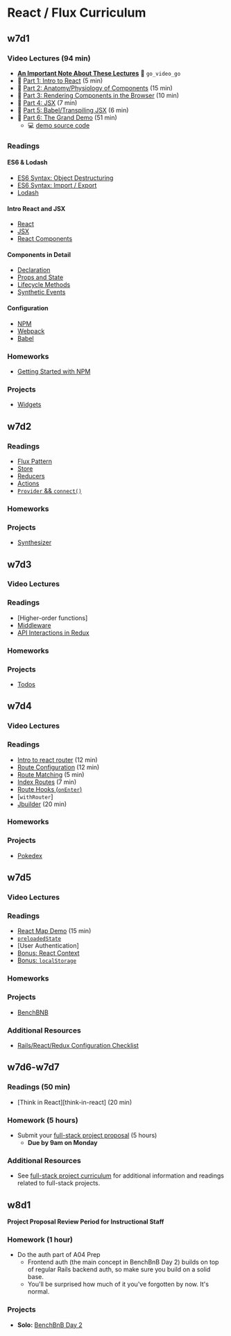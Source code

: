 # React / Flux Curriculum

## w7d1

### Video Lectures (94 min)
- [**An Important Note About These Lectures**][video_deprecation_note]
:closed_lock_with_key: `go_video_go`
- :movie_camera: [Part 1: Intro to React][react_video_01] (5 min)
- :movie_camera: [Part 2: Anatomy/Physiology of Components][react_video_02] (15 min)
- :movie_camera: [Part 3: Rendering Components in the Browser][react_video_03] (10 min)
- :movie_camera: [Part 4: JSX][react_video_04] (7 min)
- :movie_camera: [Part 5: Babel/Transpiling JSX][react_video_05] (6 min)
- :movie_camera: [Part 6: The Grand Demo][react_video_06] (51 min)
  - :computer: [demo source code][watch-demo]

### Readings

#### ES6 & Lodash
- [ES6 Syntax: Object Destructuring][object_destructuring]
- [ES6 Syntax: Import / Export][import_export]
- [Lodash][lodash]

#### Intro React and JSX
- [React][intro_to_react]
- [JSX][intro_to_jsx]
- [React Components][intro_to_react_components]

#### Components in Detail
-	[Declaration][component_declaration]
- [Props and State][props_and_state]
- [Lifecycle Methods][component_lifecycle]
- [Synthetic Events][synthetic_events]

#### Configuration
- [NPM][npm_configuration]
- [Webpack][webpack_configuration]
- [Babel][babel_configuration]

### Homeworks
- [Getting Started with NPM][getting_started]

### Projects

- [Widgets][widgets]

[video_deprecation_note]: readings/video_deprecation_note.md
[react_video_01]: https://vimeo.com/album/3686654/video/147897911
[react_video_02]: https://vimeo.com/album/3686654/video/147899305
[react_video_03]: https://vimeo.com/album/3686654/video/147900089
[react_video_04]: https://vimeo.com/album/3686654/video/147900661
[react_video_05]: https://vimeo.com/album/3686654/video/147900472
[react_video_06]: https://vimeo.com/album/3686654/video/147900885
[watch-demo]: demos/watch_webpack_demo

[import_export]: readings/import_export.md
[object_destructuring]: readings/object_destructuring.md
[intro_to_react]: readings/intro_to_react.md
[intro_to_jsx]: readings/intro_to_jsx.md
[intro_to_react_components]: readings/intro_to_react_components.md
[props_and_state]: readings/props_and_state.md
[component_declaration]: readings/component_declaration.md
[component_lifecycle]: readings/component_lifecycle.md
[synthetic_events]: readings/synthetic_events.md
[npm_configuration]: readings/npm_configuration.md
[webpack_configuration]: readings/webpack_configuration.md
[babel_configuration]: readings/babel_configuration.md
[lodash]: readings/lodash.md
[getting_started]: homeworks/getting_started

[widgets]: projects/widgets

## w7d2

### Readings

- [Flux Pattern][flux]
- [Store][store]
- [Reducers][reducers]
- [Actions][actions]
- [`Provider` && `connect()`][provider-connect]

### Homeworks

### Projects

- [Synthesizer][synthesizer]

[store]: readings/store.md
[reducers]: readings/reducers.md
[actions]: readings/actions.md
[flux]: readings/flux.md
[provider-connect]: readings/provider-connect.md

[synthesizer]: projects/synthesizer

## w7d3

### Video Lectures

### Readings

- [Higher-order functions]
- [Middleware][middleware]
- [API Interactions in Redux][redux_api_interactions]

### Homeworks

### Projects

- [Todos][todos]

[middleware]: readings/middleware.md
[redux_api_interactions]: readings/redux_api_interactions.md
[todos]: projects/todos


## w7d4

### Video Lectures

### Readings

- [Intro to react router][react-router-intro] (12 min)
- [Route Configuration][route-configuration] (12 min)
- [Route Matching][route-matching] (5 min)
- [Index Routes][index-routes] (7 min)
- [Route Hooks (`onEnter`)][on-enter]
- [`withRouter`]
- [Jbuilder][jbuilder] (20 min)

### Homeworks

### Projects

- [Pokedex][pokedex]

[react-router-intro]: https://github.com/reactjs/react-router/blob/master/docs/Introduction.md
[route-configuration]: https://github.com/reactjs/react-router/blob/master/docs/guides/RouteConfiguration.md
[route-matching]: https://github.com/reactjs/react-router/blob/master/docs/guides/RouteMatching.md
[index-routes]: https://github.com/reactjs/react-router/blob/master/docs/guides/IndexRoutes.md
[on-enter]: readings/on_enter.md
[jbuilder]: https://github.com/rails/jbuilder
[pokedex]: projects/pokedex

## w7d5

### Video Lectures

### Readings
-	[React Map Demo][react_map_demo] (15 min)
- [`preloadedState`][preloaded-state]
- [User Authentication]
- [Bonus: React Context][context]
- [Bonus: `localStorage`][local-storage]

### Homeworks

### Projects

- [BenchBNB][bench-bnb]

### Additional Resources

- [Rails/React/Redux Configuration Checklist][checklist]

[local-storage]: https://developer.mozilla.org/en-US/docs/Web/API/Window/localStorage
[context]: https://facebook.github.io/react/docs/context.html
[preloaded-state]: readings/preloaded_state.md
[react_map_demo]: demos/react_map_demo
[checklist]: readings/checklist.md
[bench-bnb]: projects/bench_bnb

## w7d6-w7d7

### Readings (50 min)
* [Think in React][think-in-react] (20 min)

### Homework (5 hours)
* Submit your [full-stack project proposal][full-stack-project-proposal] (5 hours)
  * **Due by 9am on Monday**

### Additional Resources
* See [full-stack project curriculum][full-stack-project-curriculum] for additional information and readings related to full-stack projects.

[full-stack-project-curriculum]: ../full-stack-project
[full-stack-project-proposal]: ../full-stack-project/readings/full-stack-project-proposal.md

## w8d1

**Project Proposal Review Period for Instructional Staff**
### Homework (1 hour)
* Do the auth part of A04 Prep
  * Frontend auth (the main concept in BenchBnB Day 2) builds on top of regular Rails backend auth, so make sure you build on a solid base.
  * You'll be surprised how much of it you've forgotten by now. It's normal.

### Projects
* **Solo:** [BenchBnB Day 2][bench-bnb2]

[bench-bnb2]: projects/bench_bnb
